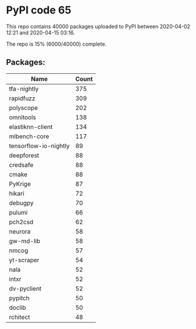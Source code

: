# PyPI code 65

This repo contains 40000 packages uploaded to PyPI between 
2020-04-02 12:21 and 2020-04-15 03:16.

The repo is 15% (6000/40000) complete.

## Packages:

| Name  | Count |
| ----- | ----- |
| tfa-nightly | 375 |
| rapidfuzz | 309 |
| polyscope | 202 |
| omnitools | 138 |
| elastiknn-client | 134 |
| mlbench-core | 117 |
| tensorflow-io-nightly | 89 |
| deepforest | 88 |
| credsafe | 88 |
| cmake | 88 |
| PyKrige | 87 |
| hikari | 72 |
| debugpy | 70 |
| pulumi | 66 |
| pch2csd | 62 |
| neurora | 58 |
| gw-md-lib | 58 |
| nmcog | 57 |
| yt-scraper | 54 |
| nala | 52 |
| intxr | 52 |
| dv-pyclient | 52 |
| pypitch | 50 |
| doclib | 50 |
| rchitect | 48 |


